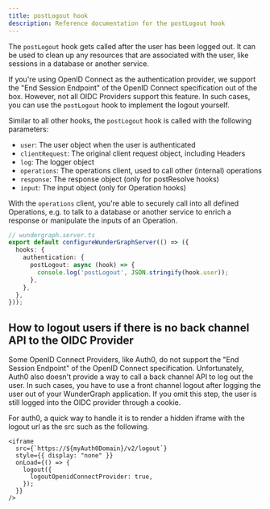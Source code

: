 ```yaml
---
title: postLogout hook
description: Reference documentation for the postLogout hook
---
```


The `postLogout` hook gets called after the user has been logged out.
It can be used to clean up any resources that are associated with the user,
like sessions in a database or another service.

If you're using OpenID Connect as the authentication provider, we support the "End Session Endpoint" of the OpenID Connect specification out of the box.
However, not all OIDC Providers support this feature.
In such cases, you can use the `postLogout` hook to implement the logout yourself.

Similar to all other hooks,
the `postLogout` hook is called with the following parameters:

- `user`: The user object when the user is authenticated
- `clientRequest`: The original client request object, including Headers
- `log`: The logger object
- `operations`: The operations client, used to call other (internal) operations
- `response`: The response object (only for postResolve hooks)
- `input`: The input object (only for Operation hooks)

With the `operations` client,
you're able to securely call into all defined Operations,
e.g. to talk to a database or another service to enrich a response or manipulate the inputs of an Operation.

```typescript
// wundergraph.server.ts
export default configureWunderGraphServer(() => ({
  hooks: {
    authentication: {
      postLogout: async (hook) => {
        console.log('postLogout', JSON.stringify(hook.user));
      },
    },
  },
}));
```

## How to logout users if there is no back channel API to the OIDC Provider

Some OpenID Connect Providers, like Auth0, do not support the "End Session Endpoint" of the OpenID Connect specification.
Unfortunately, Auth0 also doesn't provide a way to call a back channel API to log out the user.
In such cases, you have to use a front channel logout after logging the user out of your WunderGraph application.
If you omit this step, the user is still logged into the OIDC provider through a cookie.

For auth0, a quick way to handle it is to render a hidden iframe with the logout url as the src such as the following.
```
<iframe
  src={`https://${myAuth0Domain}/v2/logout`}
  style={{ display: "none" }}
  onLoad={() => {
    logout({
      logoutOpenidConnectProvider: true,
    });
  }}
/>
```
